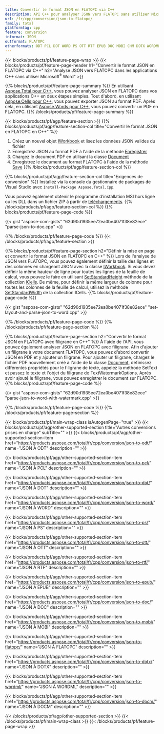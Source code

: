 ```yaml
---
title: Convertir le format JSON en FLATOPC via C++
description: API C++ pour analyser JSON vers FLATOPC sans utiliser Microsoft Word
url: /fr/cpp/conversion/json-to-flatopc/
family: total
platformtag: cpp
feature: conversion
informat: JSON
outformat: FLATOPC
otherformats: ODT PCL DOT WORD PS OTT RTF EPUB DOC MOBI CHM DOTX WORDML DOCM
---
```

{{< blocks/products/pf/feature-page-wrap >}}
{{< blocks/products/pf/feature-page-header h1="Convertir le format JSON en FLATOPC via C++" h2="Analyse JSON vers FLATOPC dans les applications C++ sans utiliser Microsoft<sup>&reg;</sup> Word" >}}

{{% blocks/products/pf/feature-page-summary %}}
En utilisant [Aspose.Total pour C++](https://products.aspose.com/total/cpp/), vous pouvez analyser JSON en FLATOPC dans vos applications C++ en deux étapes simples. Tout d'abord, en utilisant [Aspose.Cells pour C++](https://products.aspose.com/cells/cpp/), vous pouvez exporter JSON au format PDF. Après cela, en utilisant [Aspose.Words pour C++](https://products.aspose.com/words/cppp/), vous pouvez convertir un PDF en FLATOPC. 
{{% /blocks/products/pf/feature-page-summary  %}}

{{< blocks/products/pf/agp/feature-section >}}
{{% blocks/products/pf/agp/feature-section-col title="Convertir le format JSON en FLATOPC en C++" %}}
1. Créez un nouvel objet [IWorkbook](https://reference.aspose.com/cells/cpp/class/aspose.cells.i_workbook) et lisez les données JSON valides du fichier
2. Enregistrez JSON au format PDF à l'aide de la méthode [Enregistrer](https://reference.aspose.com/cells/cpp/class/aspose.cells.i_workbook#a9460f52a2dec8f4bf623a4905167d997)
3. Chargez le document PDF en utilisant la classe [Document](https://reference.aspose.com/words/cpp/class/aspose.words.document)
4. Enregistrez le document au format FLATOPC à l'aide de la méthode [Save](https://reference.aspose.com/words/cpp/class/aspose.words.document#save_string_saveformat)
{{% /blocks/products/pf/agp/feature-section-col %}}

{{% blocks/products/pf/agp/feature-section-col title="Exigences de conversion" %}}
Installez via la console du gestionnaire de packages de Visual Studio avec ```Install-Package Aspose.Total.Cpp```.

Vous pouvez également obtenir le programme d'installation MSI hors ligne ou les DLL dans un fichier ZIP à partir de [téléchargements](https://downloads.aspose.com/total/cpp).
{{% /blocks/products/pf/agp/feature-section-col %}}
{{% blocks/products/pf/feature-page-code %}}

{{< gist "aspose-com-gists" "62d90d1935ee72ea0be4071f38e82ece" "parse-json-to-doc.cpp" >}}


{{% /blocks/products/pf/feature-page-code %}}
{{< /blocks/products/pf/agp/feature-section >}}

{{% blocks/products/pf/feature-page-section  h2="Définir la mise en page et convertir le format JSON en FLATOPC en C++" %}}
Lors de l'analyse de JSON vers FLATOPC, vous pouvez également définir la taille des lignes et des colonnes en chargeant JSON avec la classe [IWorkbook](https://reference.aspose.com/cells/cpp/class/aspose.cells.i_workbook). Si vous devez définir la même hauteur de ligne pour toutes les lignes de la feuille de calcul, vous pouvez le faire en utilisant [SetStandardHeight](https://reference.aspose.com/cells/cpp/class/aspose.cells.i_cell#a0b79a3163e2b601aa1b6a6a1e3f1467f ) méthode de la collection [ICells](https://reference.aspose.com/cells/cpp/class/aspose.cells.i_cell). De même, pour définir la même largeur de colonne pour toutes les colonnes de la feuille de calcul, utilisez la méthode [SetStandardWidth](https://reference.aspose.com/cells/cpp/class/aspose.cells.i_cell#a48f5dbccc3bf4bb9e6e882094b500bd7) de la collection ICells.
{{% blocks/products/pf/feature-page-code %}}

{{< gist "aspose-com-gists" "62d90d1935ee72ea0be4071f38e82ece" "set-layout-and-parse-json-to-word.cpp" >}}
{{% /blocks/products/pf/feature-page-code  %}}
{{% /blocks/products/pf/feature-page-section %}}

{{% blocks/products/pf/feature-page-section  h2="Convertir le format JSON en FLATOPC avec filigrane en C++" %}}
À l'aide de l'API, vous pouvez également analyser JSON en FLATOPC avec filigrane. Afin d'ajouter un filigrane à votre document FLATOPC, vous pouvez d'abord convertir JSON en PDF et y ajouter un filigrane. Pour ajouter un filigrane, chargez le fichier PDF nouvellement créé à l'aide de la classe [Document](https://reference.aspose.com/words/cpp/class/aspose.words.document), définissez différentes propriétés pour le filigrane de texte,
appelez la méthode SetText et passez le texte et l'objet du filigrane de TextWatermarkOptions. Après avoir ajouté le filigrane, vous pouvez enregistrer le document sur FLATOPC.
{{% blocks/products/pf/feature-page-code %}}

{{< gist "aspose-com-gists" "62d90d1935ee72ea0be4071f38e82ece" "parse-json-to-word-with-watermark.cpp" >}}
{{% /blocks/products/pf/feature-page-code  %}}
{{% /blocks/products/pf/feature-page-section %}}

{{< blocks/products/pf/main-wrap-class isAutogenPage="true" >}}
{{< blocks/products/pf/agp/other-supported-section title="Autres conversions prises en charge" subTitle="" >}}
{{< blocks/products/pf/agp/other-supported-section-item href="https://products.aspose.com/total/fr/cpp/conversion/json-to-odt/" name="JSON À ODT" description="" >}}

{{< blocks/products/pf/agp/other-supported-section-item href="https://products.aspose.com/total/fr/cpp/conversion/json-to-pcl/" name="JSON À PCL" description="" >}}

{{< blocks/products/pf/agp/other-supported-section-item href="https://products.aspose.com/total/fr/cpp/conversion/json-to-dot/" name="JSON À DOT" description="" >}}

{{< blocks/products/pf/agp/other-supported-section-item href="https://products.aspose.com/total/fr/cpp/conversion/json-to-word/" name="JSON À WORD" description="" >}}

{{< blocks/products/pf/agp/other-supported-section-item href="https://products.aspose.com/total/fr/cpp/conversion/json-to-ps/" name="JSON À PS" description="" >}}

{{< blocks/products/pf/agp/other-supported-section-item href="https://products.aspose.com/total/fr/cpp/conversion/json-to-ott/" name="JSON À OTT" description="" >}}

{{< blocks/products/pf/agp/other-supported-section-item href="https://products.aspose.com/total/fr/cpp/conversion/json-to-rtf/" name="JSON À RTF" description="" >}}

{{< blocks/products/pf/agp/other-supported-section-item href="https://products.aspose.com/total/fr/cpp/conversion/json-to-epub/" name="JSON À EPUB" description="" >}}

{{< blocks/products/pf/agp/other-supported-section-item href="https://products.aspose.com/total/fr/cpp/conversion/json-to-doc/" name="JSON À DOC" description="" >}}

{{< blocks/products/pf/agp/other-supported-section-item href="https://products.aspose.com/total/fr/cpp/conversion/json-to-mobi/" name="JSON À MOBI" description="" >}}

{{< blocks/products/pf/agp/other-supported-section-item href="https://products.aspose.com/total/fr/cpp/conversion/json-to-flatopc/" name="JSON À FLATOPC" description="" >}}

{{< blocks/products/pf/agp/other-supported-section-item href="https://products.aspose.com/total/fr/cpp/conversion/json-to-dotx/" name="JSON À DOTX" description="" >}}

{{< blocks/products/pf/agp/other-supported-section-item href="https://products.aspose.com/total/fr/cpp/conversion/json-to-wordml/" name="JSON À WORDML" description="" >}}

{{< blocks/products/pf/agp/other-supported-section-item href="https://products.aspose.com/total/fr/cpp/conversion/json-to-docm/" name="JSON À DOCM" description="" >}}


{{< /blocks/products/pf/agp/other-supported-section >}}
{{< /blocks/products/pf/main-wrap-class >}}
{{< /blocks/products/pf/feature-page-wrap >}}